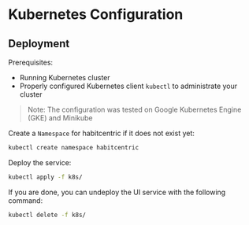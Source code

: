 # Kubernetes Configuration

## Deployment
Prerequisites:
- Running Kubernetes cluster
- Properly configured Kubernetes client `kubectl` to administrate your cluster

> Note: The configuration was tested on Google Kubernetes Engine (GKE) and Minikube

Create a `Namespace` for habitcentric if it does not exist yet:
```bash
kubectl create namespace habitcentric
```

Deploy the service:
```bash
kubectl apply -f k8s/
```

If you are done, you can undeploy the UI service with the following command:
```bash
kubectl delete -f k8s/
```
